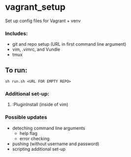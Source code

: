 # vagrant_setup
Set up config files for Vagrant + venv 


### Includes:
* git and repo setup (URL in first command line argument)
* vim, .vimrc, and Vundle
* tmux


## To run:
```
sh run.sh <URL FOR EMPTY REPO>
```

### Additional set-up:
1. :PluginInstall (inside of vim)

### Possible updates
* deteching command line arguments
	* help flag
	* error checking
* pushing (without username and password)
* scripting additional set-up
